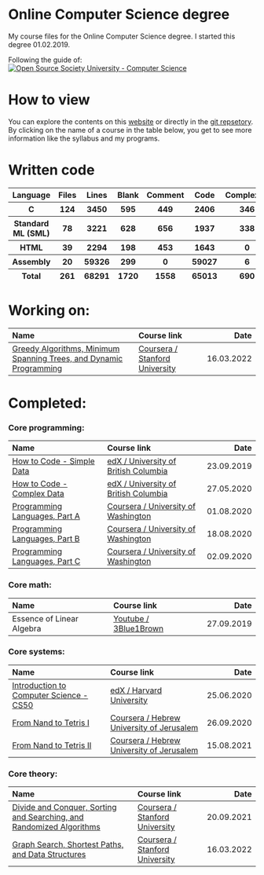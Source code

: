 # Online Computer Science degree
My course files for the Online Computer Science degree. I started this degree 01.02.2019.

Following the guide of: 
[![Open Source Society University - Computer Science](https://img.shields.io/badge/OSSU-computer--science-blue.svg)](https://github.com/ossu/computer-science)

# How to view
You can explore the contents on this [website](https://meisterlala.github.io/Online-Computer-Science-degree/) or directly in the [git repsetory](https://github.com/Meisterlala/Online-Computer-Science-degree). By clicking on the name of a course in the table below, you get to see more information like the syllabus and my programs.

# Written code
<!--- LOC_START --->
<table id=scc-table>
	<thead><tr>
		<th>Language</th>
		<th>Files</th>
		<th>Lines</th>
		<th>Blank</th>
		<th>Comment</th>
		<th>Code</th>
		<th>Complexity</th>
		<th>Bytes</th>
	</tr></thead>
	<tbody><tr>
		<th>C</th>
		<th>124</th>
		<th>3450</th>
		<th>595</th>
		<th>449</th>
		<th>2406</th>
		<th>346</th>
		<th>65700</th>
	</tr><tr>
		<th>Standard ML (SML)</th>
		<th>78</th>
		<th>3221</th>
		<th>628</th>
		<th>656</th>
		<th>1937</th>
		<th>338</th>
		<th>89354</th>
	</tr><tr>
		<th>HTML</th>
		<th>39</th>
		<th>2294</th>
		<th>198</th>
		<th>453</th>
		<th>1643</th>
		<th>0</th>
		<th>86919</th>
	</tr><tr>
		<th>Assembly</th>
		<th>20</th>
		<th>59326</th>
		<th>299</th>
		<th>0</th>
		<th>59027</th>
		<th>6</th>
		<th>383834</th>
	</tr></tbody>
	<tfoot><tr>
		<th>Total</th>
		<th>261</th>
		<th>68291</th>
		<th>1720</th>
		<th>1558</th>
		<th>65013</th>
		<th>690</th>
    	<th>625807</th>
	</tr></tfoot>
	</table>
<!--- LOC_END --->

# Working on:

| Name                                            | Course link                                                      |      Date  |
| :---------------------------------------------- |:---------------------------------------------------------------- |-----------:|
| [Greedy Algorithms, Minimum Spanning Trees, and Dynamic Programming][ct31] | [Coursera / Stanford University][ct32]| 16.03.2022 |

[ct31]: Algorithms%20Specialization/Part%203/
[ct32]: https://www.coursera.org/learn/algorithms-greedy


# Completed: 

### Core programming:

| Name                                            | Course link                                                      |      Date  |
| :---------------------------------------------- |:---------------------------------------------------------------- |-----------:|
| [How to Code - Simple Data][cp11]               | [edX / University of British Columbia][cp12]                     | 23.09.2019 |
| [How to Code - Complex Data][cp21]              | [edX / University of British Columbia][cp22]                     | 27.05.2020 |
| [Programming Languages, Part A][cp31]           | [Coursera / University of Washington][cp32]                      | 01.08.2020 |
| [Programming Languages, Part B][cp41]           | [Coursera / University of Washington][cp42]                      | 18.08.2020 |
| [Programming Languages, Part C][cp51]           | [Coursera / University of Washington][cp52]                      | 02.09.2020 |

[cp11]: How%20to%20Code%20-%20Simple%20Data/
[cp12]: https://www.edx.org/course/how-code-simple-data-ubcx-htc1x#!

[cp21]: How%20to%20Code%20-%20Complex%20Data/
[cp22]: https://www.edx.org/course/how-code-complex-data-ubcx-htc2x

[cp31]: Programming%20Languages/Part%20A/
[cp32]: https://www.coursera.org/learn/programming-languages

[cp41]: Programming%20Languages/Part%20B/
[cp42]: https://www.coursera.org/learn/programming-languages-part-b

[cp51]: Programming%20Languages/Part%20C/
[cp52]: https://www.coursera.org/learn/programming-languages-part-c


### Core math:

| Name                                            | Course link                                                      |      Date  |
| :---------------------------------------------- |:---------------------------------------------------------------- |-----------:|
| Essence of Linear Algebra                       | [Youtube / 3Blue1Brown][cm12]                                    | 27.09.2019 |

[cm12]: https://www.youtube.com/playlist?list=PLZHQObOWTQDPD3MizzM2xVFitgF8hE_ab


### Core systems:

| Name                                            | Course link                                                      |      Date  |
| :---------------------------------------------- |:---------------------------------------------------------------- |-----------:|
| [Introduction to Computer Science - CS50][cs11] | [edX / Harvard University][cs12]                                 | 25.06.2020 |
| [From Nand to Tetris I][cs21]                   | [Coursera /  Hebrew University of Jerusalem][cs22]               | 26.09.2020 |
| [From Nand to Tetris II][cs31]                  | [Coursera /  Hebrew University of Jerusalem][cs32]               | 15.08.2021 |

[cs11]: Introduction%20to%20Computer%20Science/
[cs12]: https://www.edx.org/course/cs50s-introduction-to-computer-science#!

[cs21]: From%20Nand%20to%20Tetris/
[cs22]: https://www.coursera.org/learn/build-a-computer

[cs31]: From%20Nand%20to%20Tetris/
[cs32]: https://www.coursera.org/learn/nand2tetris2


### Core theory:

| Name                                            | Course link                                                      |      Date  |
| :---------------------------------------------- |:---------------------------------------------------------------- |-----------:|
| [Divide and Conquer, Sorting and Searching, and Randomized Algorithms][ct11] | [Coursera / Stanford University][ct12] | 20.09.2021 |
| [Graph Search, Shortest Paths, and Data Structures][ct21] | [Coursera / Stanford University][ct22]                 | 16.03.2022 |


[ct11]: Algorithms%20Specialization/Part%201/
[ct12]: https://www.coursera.org/learn/algorithms-divide-conquer

[ct21]: Algorithms%20Specialization/Part%202/
[ct22]: https://www.coursera.org/learn/algorithms-graphs-data-structures
